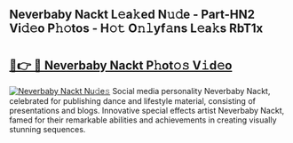 ## Neverbaby Nackt L𝚎a𝚔ed N𝚞𝚍e - Part-HN2 Vi𝚍𝚎o P𝚑𝚘tos - H𝚘𝚝 O𝚗𝚕yf𝚊ns L𝚎a𝚔s RbT1x

# <h2><a href="http://kfcrcvg.oniu.top/?m=Neverbaby+Nackt">🔗👉 🔴 Neverbaby Nackt P𝚑ot𝚘𝚜 V𝚒d𝚎o</a></h2>

[![Neverbaby Nackt Nu𝚍e𝚜](https://i.imgur.com/0qMVB7G.gif)](http://kfcrcvg.oniu.top/?m=Neverbaby+Nackt)
Social media personality Neverbaby Nackt, celebrated for publishing dance and lifestyle material, consisting of presentations and blogs. Innovative special effects artist Neverbaby Nackt, famed for their remarkable abilities and achievements in creating visually stunning sequences.  
